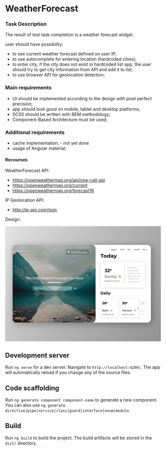 # WeatherForecast

### Task Description
The result of test task completion is a weather forecast widget.

user should have possibility:

- to see current weather forecast defined on user IP; 
- to use autocomplete for entering location (hardcoded cities);
- to enter city, if the city does not exist in hardcoded list app, the user should try to get city information from API and add it to list;
- to use browser API for geolocation detection;

### Main requirements
- UI should be implemented according to the design with pixel perfect precision;
- app should look good on mobile, tablet and desktop platforms;
- SCSS should be written with BEM methodology;
- Component-Based Architecture must be used;

### Additional requirements
 - cache implementation; - not yet done
 - usage of Angular material;

#### Recourses
WeatherForecast API:
- https://openweathermap.org/api/one-call-api
- https://openweathermap.org/current
- https://openweathermap.org/forecast16

IP Geolocation API:
- http://ip-api.com/json
 
Design:

![](src/assets/design.webp)


## Development server

Run `ng serve` for a dev server. Navigate to `http://localhost:4200/`. The app will automatically reload if you change any of the source files.

## Code scaffolding

Run `ng generate component component-name` to generate a new component. You can also use `ng generate directive|pipe|service|class|guard|interface|enum|module`.

## Build

Run `ng build` to build the project. The build artifacts will be stored in the `dist/` directory.
